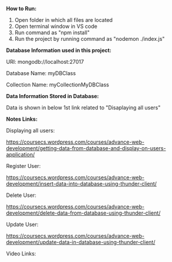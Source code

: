 **How to Run:**
1. Open folder in which all files are located
2. Open terminal window in VS code
3. Run command as "npm install"
4. Run the project by running command as "nodemon ./index.js"


**Database Information used in this project:**

URI: mongodb://localhost:27017

Database Name: myDBClass

Collection Name: myCollectionMyDBClass


**Data Information Stored in Database:**

Data is shown in below 1st link related to "Disaplaying all users"

**Notes Links:**

Displaying all users:

https://coursecs.wordpress.com/courses/advance-web-development/getting-data-from-database-and-display-on-users-application/

Register User:

https://coursecs.wordpress.com/courses/advance-web-development/insert-data-into-database-using-thunder-client/

Delete User:

https://coursecs.wordpress.com/courses/advance-web-development/delete-data-from-database-using-thunder-client/

Update User:

https://coursecs.wordpress.com/courses/advance-web-development/update-data-in-database-using-thunder-client/

Video Links:

